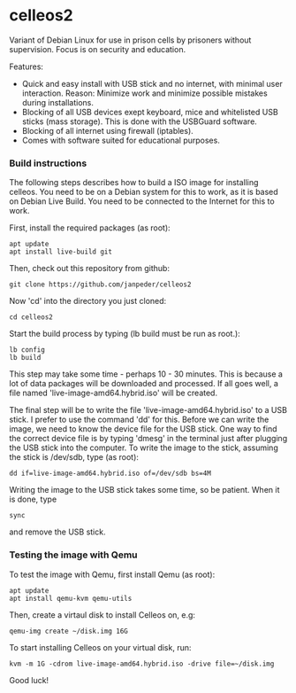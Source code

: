 # celleos2

Variant of Debian Linux for use in prison cells by prisoners without supervision. Focus is on security and education.

Features:
* Quick and easy install with USB stick and no internet, with minimal user interaction. Reason: Minimize work and minimize possible mistakes during installations.
* Blocking of all USB devices exept keyboard, mice and whitelisted USB sticks (mass storage). This is done with the USBGuard software.
* Blocking of all internet using firewall (iptables).
* Comes with software suited for educational purposes.

### Build instructions
The following steps describes how to build a ISO image for installing celleos. You need to be on a Debian system for this to work, as it is based on Debian Live Build. You need to be connected to the Internet for this to work.

First, install the required packages (as root):
```
apt update
apt install live-build git
```

Then, check out this repository from github:
```
git clone https://github.com/janpeder/celleos2
```

Now 'cd' into the directory you just cloned:
```
cd celleos2
```

Start the build process by typing (lb build must be run as root.):
```
lb config
lb build
```
This step may take some time - perhaps 10 - 30 minutes. This is because a lot of data packages will be downloaded and processed. If all goes well, a file named 'live-image-amd64.hybrid.iso' will be created.

The final step will be to write the file 'live-image-amd64.hybrid.iso' to a USB stick. I prefer to use the command 'dd' for this. Before we can write the image, we need to know the device file for the USB stick. One way to find the correct device file is by typing 'dmesg' in the terminal just after plugging the USB stick into the computer. To write the image to the stick, assuming the stick is /dev/sdb, type (as root):
```
dd if=live-image-amd64.hybrid.iso of=/dev/sdb bs=4M
```
Writing the image to the USB stick takes some time, so be patient. When it is done, type
```
sync
```
and remove the USB stick.

### Testing the image with Qemu

To test the image with Qemu, first install Qemu (as root):
```
apt update
apt install qemu-kvm qemu-utils
```
Then, create a virtaul disk to install Celleos on, e.g:
```
qemu-img create ~/disk.img 16G
```
To start installing Celleos on your virtual disk, run:
```
kvm -m 1G -cdrom live-image-amd64.hybrid.iso -drive file=~/disk.img
```
Good luck!
